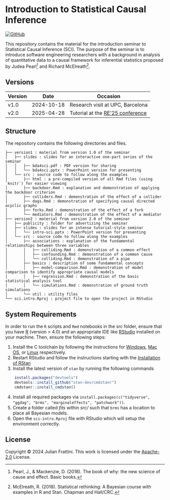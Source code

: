 # Introduction to Statistical Causal Inference

[![GitHub](https://img.shields.io/github/license/JulianFrattini/bda-intro)](./LICENSE)

This repository contains the material for the introduction seminar to Statistical Causal Inference (SCI).
The purpose of the seminar is to introduce software engineering researchers with a background in analysis of quantitative data to a causal framework for inferential statistics proposed by Judea Pearl[^1] and Richard McElreath[^2].

## Versions

| Version | Date | Occasion |
|---|---|---|
| v1.0 | 2024-10-18 | Research visit at UPC, Barcelona |
| v2.0 | 2025-04-28 | Tutorial at the [RE'25 conference](https://conf.researchr.org/track/RE-2025/RE-2025-tutorials) |

## Structure

The repository contains the following directories and files.

```
├── version1 : material from version 1.0 of the seminar
│   ├── slides : slides for an interactive one-part series of the seminar
│   │   ├── bda4sci.pdf : PDF version for sharing
│   │   └── bda4sci.pptx : PowerPoint version for presenting
│   └── src : source code to follow along the examples
│       ├── html : a pre-compiled version of all Rmd files (using `knitr`) for easier viewing
│       ├── backdoor.Rmd : explanation and demonstration of applying the backdoor criterion
│       ├── colliders.Rmd : demonstration of the effect of a collider
│       ├── dags.Rmd : demonstration of specifying causal directed acyclic graphs
│       ├── forks.Rmd : demonstration of the effect of a fork
│       └── mediators.Rmd : demonstration of the effect of a mediator
├── version2 : material from version 2.0 of the seminar
│   ├── publicity : folder for advertizing the seminar
│   ├── slides : slides for an intense tutorial-style seminar
│   │   └── intro-sci.pptx : PowerPoint version for presenting
│   └── src : source code to follow along the examples
│       ├── associations : explanation of the fundamental relationships between three variables
│       │   ├── colliding.Rmd : demonstration of a common effect
│       │   ├── confounding.Rmd : demonstration of a common cause
│       │   └── colliding.Rmd : demonstration of a pipe
│       ├── basics : description of some fundamental concepts
│       │   ├── model-comparison.Rmd : demonstration of model comparison to identify appropriate causal models
│       │   ├── regression.Rmd : demonstration of the basic statistical analysis tool
│       │   └── simulations.Rmd : demonstration of ground truth simulations
│       └── util : utility files
└── sci.intro.Rproj : project file to open the project in RStudio
```

## System Requirements

In order to run the `R` scripts and `Rmd` notebooks in the _src_ folder, ensure that you have [R](https://ftp.acc.umu.se/mirror/CRAN/) (version > 4.0) and an appropriate IDE like  [RStudio](https://posit.co/download/rstudio-desktop/#download) installed on your machine.
Then, ensure the following steps:

1. Install the C toolchain by following the instructions for [Windows](https://github.com/stan-dev/rstan/wiki/Configuring-C---Toolchain-for-Windows#r40), [Mac OS](https://github.com/stan-dev/rstan/wiki/Configuring-C---Toolchain-for-Mac), or [Linux](https://github.com/stan-dev/rstan/wiki/Configuring-C-Toolchain-for-Linux) respectively.
2. Restart RStudio and follow the instructions starting with the [Installation of RStan](https://github.com/stan-dev/rstan/wiki/RStan-Getting-Started#installation-of-rstan)
3. Install the latest version of `stan` by running the following commands
```R
    install.packages("devtools")
    devtools::install_github("stan-dev/cmdstanr")
    cmdstanr::install_cmdstan()
```
4. Install all required packages via `install.packages(c("tidyverse", "ggdag", "brms", "marginaleffects", "patchwork"))`.
5. Create a folder called *fits* within *src/* such that `brms` has a location to place all Bayesian models.
6. Open the `sci-intro.Rproj` file with RStudio which will setup the environment correctly.

## License

Copyright © 2024 Julian Frattini. 
This work is licensed under the [Apache-2.0](./LICENSE) License.

[^1]: Pearl, J., & Mackenzie, D. (2018). The book of why: the new science of cause and effect. Basic books.
[^2]: McElreath, R. (2018). Statistical rethinking: A Bayesian course with examples in R and Stan. Chapman and Hall/CRC.
